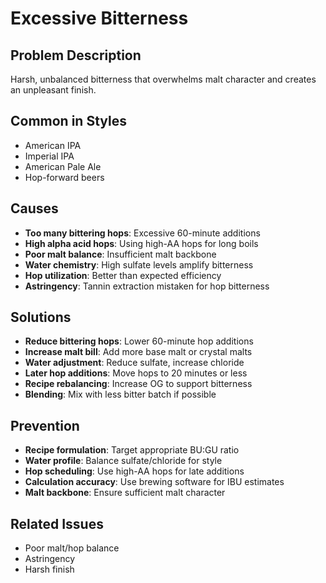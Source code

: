 # Excessive Bitterness

## Problem Description

Harsh, unbalanced bitterness that overwhelms malt character and creates an unpleasant finish.

## Common in Styles

- American IPA
- Imperial IPA
- American Pale Ale
- Hop-forward beers

## Causes

- **Too many bittering hops**: Excessive 60-minute additions
- **High alpha acid hops**: Using high-AA hops for long boils
- **Poor malt balance**: Insufficient malt backbone
- **Water chemistry**: High sulfate levels amplify bitterness
- **Hop utilization**: Better than expected efficiency
- **Astringency**: Tannin extraction mistaken for hop bitterness

## Solutions

- **Reduce bittering hops**: Lower 60-minute hop additions
- **Increase malt bill**: Add more base malt or crystal malts
- **Water adjustment**: Reduce sulfate, increase chloride
- **Later hop additions**: Move hops to 20 minutes or less
- **Recipe rebalancing**: Increase OG to support bitterness
- **Blending**: Mix with less bitter batch if possible

## Prevention

- **Recipe formulation**: Target appropriate BU:GU ratio
- **Water profile**: Balance sulfate/chloride for style
- **Hop scheduling**: Use high-AA hops for late additions
- **Calculation accuracy**: Use brewing software for IBU estimates
- **Malt backbone**: Ensure sufficient malt character

## Related Issues

- Poor malt/hop balance
- Astringency
- Harsh finish
